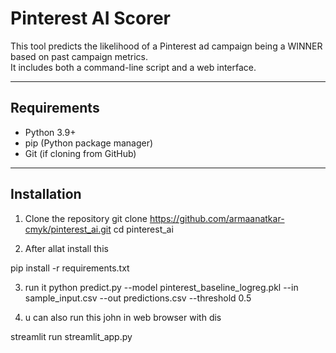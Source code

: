 # Pinterest AI Scorer

This tool predicts the likelihood of a Pinterest ad campaign being a WINNER based on past campaign metrics.  
It includes both a command-line script and a web interface.

---

## Requirements
- Python 3.9+
- pip (Python package manager)
- Git (if cloning from GitHub)

---

## Installation

1. Clone the repository
git clone https://github.com/armaanatkar-cmyk/pinterest_ai.git
cd pinterest_ai

2. After allat install this 

pip install -r requirements.txt

3. run it
python predict.py --model pinterest_baseline_logreg.pkl --in sample_input.csv --out predictions.csv --threshold 0.5

4. u can also run this john in web browser with dis

streamlit run streamlit_app.py



